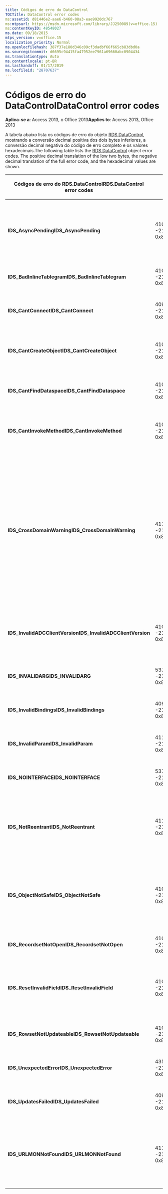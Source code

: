 ```yaml
---
title: Códigos de erro do DataControl
TOCTitle: DataControl error codes
ms:assetid: d81446e2-aae6-b460-08a3-eae9920dc767
ms:mtpsurl: https://msdn.microsoft.com/library/JJ250089(v=office.15)
ms:contentKeyID: 48548027
ms.date: 09/18/2015
mtps_version: v=office.15
localization_priority: Normal
ms.openlocfilehash: 387f37e180d346c09cf3dadbf66f665cb83dbd0a
ms.sourcegitcommit: d6695c94415fa47952ee7961a69660abc0904434
ms.translationtype: Auto
ms.contentlocale: pt-BR
ms.lasthandoff: 01/17/2019
ms.locfileid: "28707637"
---
```

# <a name="datacontrol-error-codes"></a><span data-ttu-id="36db2-102">Códigos de erro do DataControl</span><span class="sxs-lookup"><span data-stu-id="36db2-102">DataControl error codes</span></span>


<span data-ttu-id="36db2-103">**Aplica-se a**: Access 2013, o Office 2013</span><span class="sxs-lookup"><span data-stu-id="36db2-103">**Applies to**: Access 2013, Office 2013</span></span>

<span data-ttu-id="36db2-p101">A tabela abaixo lista os códigos de erro do objeto [RDS.DataControl](datacontrol-object-rds.md), mostrando a conversão decimal positiva dos dois bytes inferiores, a conversão decimal negativa do código de erro completo e os valores hexadecimais.</span><span class="sxs-lookup"><span data-stu-id="36db2-p101">The following table lists the [RDS.DataControl](datacontrol-object-rds.md) object error codes. The positive decimal translation of the low two bytes, the negative decimal translation of the full error code, and the hexadecimal values are shown.</span></span>

<table>
<colgroup>
<col style="width: 33%" />
<col style="width: 33%" />
<col style="width: 33%" />
</colgroup>
<thead>
<tr class="header">
<th><p><span data-ttu-id="36db2-106">Códigos de erro do RDS.DataControl</span><span class="sxs-lookup"><span data-stu-id="36db2-106">RDS.DataControl error codes</span></span></p></th>
<th><p><span data-ttu-id="36db2-107">Número</span><span class="sxs-lookup"><span data-stu-id="36db2-107">Number</span></span></p></th>
<th><p><span data-ttu-id="36db2-108">Descrição</span><span class="sxs-lookup"><span data-stu-id="36db2-108">Description</span></span></p></th>
</tr>
</thead>
<tbody>
<tr class="odd">
<td><p><span data-ttu-id="36db2-109"><strong>IDS_AsyncPending</strong></span><span class="sxs-lookup"><span data-stu-id="36db2-109"><strong>IDS_AsyncPending</strong></span></span></p></td>
<td><p><span data-ttu-id="36db2-110">4107</span><span class="sxs-lookup"><span data-stu-id="36db2-110">4107</span></span><br />
<span data-ttu-id="36db2-111">-2146824175</span><span class="sxs-lookup"><span data-stu-id="36db2-111">-2146824175</span></span><br />
<span data-ttu-id="36db2-112">0x800A1011</span><span class="sxs-lookup"><span data-stu-id="36db2-112">0x800A1011</span></span></p></td>
<td><p><span data-ttu-id="36db2-113">A operação não pode ser executada enquanto houver uma operação assíncrona pendente.</span><span class="sxs-lookup"><span data-stu-id="36db2-113">Operation cannot be performed while async operation is pending.</span></span></p></td>
</tr>
<tr class="even">
<td><p><span data-ttu-id="36db2-114"><strong>IDS_BadInlineTablegram</strong></span><span class="sxs-lookup"><span data-stu-id="36db2-114"><strong>IDS_BadInlineTablegram</strong></span></span></p></td>
<td><p><span data-ttu-id="36db2-115">4105</span><span class="sxs-lookup"><span data-stu-id="36db2-115">4105</span></span><br />
<span data-ttu-id="36db2-116">-2146824183</span><span class="sxs-lookup"><span data-stu-id="36db2-116">-2146824183</span></span><br />
<span data-ttu-id="36db2-117">0x800A1009</span><span class="sxs-lookup"><span data-stu-id="36db2-117">0x800A1009</span></span></p></td>
<td><p><span data-ttu-id="36db2-118">Tablegram embutido inválido.</span><span class="sxs-lookup"><span data-stu-id="36db2-118">Bad inline tablegram.</span></span></p></td>
</tr>
<tr class="odd">
<td><p><span data-ttu-id="36db2-119"><strong>IDS_CantConnect</strong></span><span class="sxs-lookup"><span data-stu-id="36db2-119"><strong>IDS_CantConnect</strong></span></span></p></td>
<td><p><span data-ttu-id="36db2-120">4099</span><span class="sxs-lookup"><span data-stu-id="36db2-120">4099</span></span><br />
<span data-ttu-id="36db2-121">-2146824189</span><span class="sxs-lookup"><span data-stu-id="36db2-121">-2146824189</span></span><br />
<span data-ttu-id="36db2-122">0x800A1003</span><span class="sxs-lookup"><span data-stu-id="36db2-122">0x800A1003</span></span></p></td>
<td><p><span data-ttu-id="36db2-123">Não foi possível conectar ao servidor.</span><span class="sxs-lookup"><span data-stu-id="36db2-123">Cannot connect to server.</span></span></p></td>
</tr>
<tr class="even">
<td><p><span data-ttu-id="36db2-124"><strong>IDS_CantCreateObject</strong></span><span class="sxs-lookup"><span data-stu-id="36db2-124"><strong>IDS_CantCreateObject</strong></span></span></p></td>
<td><p><span data-ttu-id="36db2-125">4100</span><span class="sxs-lookup"><span data-stu-id="36db2-125">4100</span></span><br />
<span data-ttu-id="36db2-126">-2146824188</span><span class="sxs-lookup"><span data-stu-id="36db2-126">-2146824188</span></span><br />
<span data-ttu-id="36db2-127">0x800A1004</span><span class="sxs-lookup"><span data-stu-id="36db2-127">0x800A1004</span></span></p></td>
<td><p><span data-ttu-id="36db2-128">Não foi possível criar o objeto comercial.</span><span class="sxs-lookup"><span data-stu-id="36db2-128">Business object cannot be created.</span></span></p></td>
</tr>
<tr class="odd">
<td><p><span data-ttu-id="36db2-129"><strong>IDS_CantFindDataspace</strong></span><span class="sxs-lookup"><span data-stu-id="36db2-129"><strong>IDS_CantFindDataspace</strong></span></span></p></td>
<td><p><span data-ttu-id="36db2-130">4102</span><span class="sxs-lookup"><span data-stu-id="36db2-130">4102</span></span><br />
<span data-ttu-id="36db2-131">-2146824186</span><span class="sxs-lookup"><span data-stu-id="36db2-131">-2146824186</span></span><br />
<span data-ttu-id="36db2-132">0x800A1006</span><span class="sxs-lookup"><span data-stu-id="36db2-132">0x800A1006</span></span></p></td>
<td><p><span data-ttu-id="36db2-133">A propriedade Dataspace não é válida.</span><span class="sxs-lookup"><span data-stu-id="36db2-133">Dataspace property is not valid.</span></span></p></td>
</tr>
<tr class="even">
<td><p><span data-ttu-id="36db2-134"><strong>IDS_CantInvokeMethod</strong></span><span class="sxs-lookup"><span data-stu-id="36db2-134"><strong>IDS_CantInvokeMethod</strong></span></span></p></td>
<td><p><span data-ttu-id="36db2-135">4101</span><span class="sxs-lookup"><span data-stu-id="36db2-135">4101</span></span><br />
<span data-ttu-id="36db2-136">-2146824187</span><span class="sxs-lookup"><span data-stu-id="36db2-136">-2146824187</span></span><br />
<span data-ttu-id="36db2-137">0x800A1005</span><span class="sxs-lookup"><span data-stu-id="36db2-137">0x800A1005</span></span></p></td>
<td><p><span data-ttu-id="36db2-138">Não foi possível invocar o método no objeto comercial.</span><span class="sxs-lookup"><span data-stu-id="36db2-138">Method cannot be invoked on business object.</span></span></p></td>
</tr>
<tr class="odd">
<td><p><span data-ttu-id="36db2-139"><strong>IDS_CrossDomainWarning</strong></span><span class="sxs-lookup"><span data-stu-id="36db2-139"><strong>IDS_CrossDomainWarning</strong></span></span></p></td>
<td><p><span data-ttu-id="36db2-140">4112</span><span class="sxs-lookup"><span data-stu-id="36db2-140">4112</span></span><br />
<span data-ttu-id="36db2-141">-2146824170</span><span class="sxs-lookup"><span data-stu-id="36db2-141">-2146824170</span></span><br />
<span data-ttu-id="36db2-142">0x800A1016</span><span class="sxs-lookup"><span data-stu-id="36db2-142">0x800A1016</span></span></p></td>
<td><p><span data-ttu-id="36db2-143">Esta página acessa dados em outro domínio.</span><span class="sxs-lookup"><span data-stu-id="36db2-143">This page accesses data on another domain.</span></span> <span data-ttu-id="36db2-144">Você deseja permitir isso?</span><span class="sxs-lookup"><span data-stu-id="36db2-144">Do you want to allow this?</span></span> <span data-ttu-id="36db2-145">Para evitar essa mensagem no Internet Explorer, você pode adicionar um site seguro à zona Sites confiáveis na guia <strong>segurança</strong> da caixa de diálogo <strong>Opções da Internet</strong> .</span><span class="sxs-lookup"><span data-stu-id="36db2-145">To avoid this message in Internet Explorer, you can add a secure website to your Trusted Sites zone on the <strong>Security</strong> tab of the <strong>Internet Options</strong> dialog box.</span></span></p></td>
</tr>
<tr class="even">
<td><p><span data-ttu-id="36db2-146"><strong>IDS_InvalidADCClientVersion</strong></span><span class="sxs-lookup"><span data-stu-id="36db2-146"><strong>IDS_InvalidADCClientVersion</strong></span></span></p></td>
<td><p><span data-ttu-id="36db2-147">4106</span><span class="sxs-lookup"><span data-stu-id="36db2-147">4106</span></span><br />
<span data-ttu-id="36db2-148">-2146824176</span><span class="sxs-lookup"><span data-stu-id="36db2-148">-2146824176</span></span><br />
<span data-ttu-id="36db2-149">0x800A1010</span><span class="sxs-lookup"><span data-stu-id="36db2-149">0x800A1010</span></span></p></td>
<td><p><span data-ttu-id="36db2-150">Versão do cliente RDS inválida — O cliente é mais recente do que o servidor.</span><span class="sxs-lookup"><span data-stu-id="36db2-150">Invalid RDS Client Version — Client is newer than server.</span></span></p></td>
</tr>
<tr class="odd">
<td><p><span data-ttu-id="36db2-151"><strong>IDS_INVALIDARG</strong></span><span class="sxs-lookup"><span data-stu-id="36db2-151"><strong>IDS_INVALIDARG</strong></span></span></p></td>
<td><p><span data-ttu-id="36db2-152">5376</span><span class="sxs-lookup"><span data-stu-id="36db2-152">5376</span></span><br />
<span data-ttu-id="36db2-153">-2147019520</span><span class="sxs-lookup"><span data-stu-id="36db2-153">-2147019520</span></span><br />
<span data-ttu-id="36db2-154">0x80071500</span><span class="sxs-lookup"><span data-stu-id="36db2-154">0x80071500</span></span></p></td>
<td><p><span data-ttu-id="36db2-155">Um ou mais argumentos são inválidos.</span><span class="sxs-lookup"><span data-stu-id="36db2-155">One or more arguments are invalid.</span></span></p></td>
</tr>
<tr class="even">
<td><p><span data-ttu-id="36db2-156"><strong>IDS_InvalidBindings</strong></span><span class="sxs-lookup"><span data-stu-id="36db2-156"><strong>IDS_InvalidBindings</strong></span></span></p></td>
<td><p><span data-ttu-id="36db2-157">4097</span><span class="sxs-lookup"><span data-stu-id="36db2-157">4097</span></span><br />
<span data-ttu-id="36db2-158">-2146824191</span><span class="sxs-lookup"><span data-stu-id="36db2-158">-2146824191</span></span><br />
<span data-ttu-id="36db2-159">0x800A1001</span><span class="sxs-lookup"><span data-stu-id="36db2-159">0x800A1001</span></span></p></td>
<td><p><span data-ttu-id="36db2-160">Erro na propriedade Bindings.</span><span class="sxs-lookup"><span data-stu-id="36db2-160">Error in bindings property.</span></span></p></td>
</tr>
<tr class="odd">
<td><p><span data-ttu-id="36db2-161"><strong>IDS_InvalidParam</strong></span><span class="sxs-lookup"><span data-stu-id="36db2-161"><strong>IDS_InvalidParam</strong></span></span></p></td>
<td><p><span data-ttu-id="36db2-162">4110</span><span class="sxs-lookup"><span data-stu-id="36db2-162">4110</span></span><br />
<span data-ttu-id="36db2-163">-2146824172</span><span class="sxs-lookup"><span data-stu-id="36db2-163">-2146824172</span></span><br />
<span data-ttu-id="36db2-164">0x800A1014</span><span class="sxs-lookup"><span data-stu-id="36db2-164">0x800A1014</span></span></p></td>
<td><p><span data-ttu-id="36db2-165">Um ou mais argumentos são inválidos.</span><span class="sxs-lookup"><span data-stu-id="36db2-165">One or more arguments are invalid.</span></span></p></td>
</tr>
<tr class="even">
<td><p><span data-ttu-id="36db2-166"><strong>IDS_NOINTERFACE</strong></span><span class="sxs-lookup"><span data-stu-id="36db2-166"><strong>IDS_NOINTERFACE</strong></span></span></p></td>
<td><p><span data-ttu-id="36db2-167">5377</span><span class="sxs-lookup"><span data-stu-id="36db2-167">5377</span></span><br />
<span data-ttu-id="36db2-168">-2147019519</span><span class="sxs-lookup"><span data-stu-id="36db2-168">-2147019519</span></span><br />
<span data-ttu-id="36db2-169">0x80071501</span><span class="sxs-lookup"><span data-stu-id="36db2-169">0x80071501</span></span></p></td>
<td><p><span data-ttu-id="36db2-170">Não há suporte para essa interface.</span><span class="sxs-lookup"><span data-stu-id="36db2-170">No such interface is supported.</span></span></p></td>
</tr>
<tr class="odd">
<td><p><span data-ttu-id="36db2-171"><strong>IDS_NotReentrant</strong></span><span class="sxs-lookup"><span data-stu-id="36db2-171"><strong>IDS_NotReentrant</strong></span></span></p></td>
<td><p><span data-ttu-id="36db2-172">4111</span><span class="sxs-lookup"><span data-stu-id="36db2-172">4111</span></span><br />
<span data-ttu-id="36db2-173">-2146824171</span><span class="sxs-lookup"><span data-stu-id="36db2-173">-2146824171</span></span><br />
<span data-ttu-id="36db2-174">0x800A1015</span><span class="sxs-lookup"><span data-stu-id="36db2-174">0x800A1015</span></span></p></td>
<td><p><span data-ttu-id="36db2-175">A solicitação não pode ser executada enquanto o manipulador de eventos estiver processando.</span><span class="sxs-lookup"><span data-stu-id="36db2-175">Request cannot be executed while the event handler is still processing.</span></span></p></td>
</tr>
<tr class="even">
<td><p><span data-ttu-id="36db2-176"><strong>IDS_ObjectNotSafe</strong></span><span class="sxs-lookup"><span data-stu-id="36db2-176"><strong>IDS_ObjectNotSafe</strong></span></span></p></td>
<td><p><span data-ttu-id="36db2-177">4103</span><span class="sxs-lookup"><span data-stu-id="36db2-177">4103</span></span><br />
<span data-ttu-id="36db2-178">-2146824185</span><span class="sxs-lookup"><span data-stu-id="36db2-178">-2146824185</span></span><br />
<span data-ttu-id="36db2-179">0x800A1007</span><span class="sxs-lookup"><span data-stu-id="36db2-179">0x800A1007</span></span></p></td>
<td><p><span data-ttu-id="36db2-180">As configurações de segurança deste computador proíbem a criação do objeto comercial.</span><span class="sxs-lookup"><span data-stu-id="36db2-180">Safety settings on this computer prohibit creation of business object.</span></span></p></td>
</tr>
<tr class="odd">
<td><p><span data-ttu-id="36db2-181"><strong>IDS_RecordsetNotOpen</strong></span><span class="sxs-lookup"><span data-stu-id="36db2-181"><strong>IDS_RecordsetNotOpen</strong></span></span></p></td>
<td><p><span data-ttu-id="36db2-182">4109</span><span class="sxs-lookup"><span data-stu-id="36db2-182">4109</span></span><br />
<span data-ttu-id="36db2-183">-2146824173</span><span class="sxs-lookup"><span data-stu-id="36db2-183">-2146824173</span></span><br />
<span data-ttu-id="36db2-184">0x800A1013</span><span class="sxs-lookup"><span data-stu-id="36db2-184">0x800A1013</span></span></p></td>
<td><p><span data-ttu-id="36db2-185"><strong>Recordset</strong> não está aberto.</span><span class="sxs-lookup"><span data-stu-id="36db2-185"><strong>Recordset</strong> is not open.</span></span></p></td>
</tr>
<tr class="even">
<td><p><span data-ttu-id="36db2-186"><strong>IDS_ResetInvalidField</strong></span><span class="sxs-lookup"><span data-stu-id="36db2-186"><strong>IDS_ResetInvalidField</strong></span></span></p></td>
<td><p><span data-ttu-id="36db2-187">4108</span><span class="sxs-lookup"><span data-stu-id="36db2-187">4108</span></span><br />
<span data-ttu-id="36db2-188">-2146824174</span><span class="sxs-lookup"><span data-stu-id="36db2-188">-2146824174</span></span><br />
<span data-ttu-id="36db2-189">0x800A1012</span><span class="sxs-lookup"><span data-stu-id="36db2-189">0x800A1012</span></span></p></td>
<td><p><span data-ttu-id="36db2-190">A coluna especificada em <strong>SortColumn</strong> ou <strong>FilterColumn</strong> não existe.</span><span class="sxs-lookup"><span data-stu-id="36db2-190">Column specified in <strong>SortColumn</strong> or <strong>FilterColumn</strong> does not exist.</span></span></p></td>
</tr>
<tr class="odd">
<td><p><span data-ttu-id="36db2-191"><strong>IDS_RowsetNotUpdateable</strong></span><span class="sxs-lookup"><span data-stu-id="36db2-191"><strong>IDS_RowsetNotUpdateable</strong></span></span></p></td>
<td><p><span data-ttu-id="36db2-192">4104</span><span class="sxs-lookup"><span data-stu-id="36db2-192">4104</span></span><br />
<span data-ttu-id="36db2-193">-2146824184</span><span class="sxs-lookup"><span data-stu-id="36db2-193">-2146824184</span></span><br />
<span data-ttu-id="36db2-194">0x800A1008</span><span class="sxs-lookup"><span data-stu-id="36db2-194">0x800A1008</span></span></p></td>
<td><p><span data-ttu-id="36db2-195">O conjunto de linhas não pode ser atualizado.</span><span class="sxs-lookup"><span data-stu-id="36db2-195">Rowset not updateable.</span></span></p></td>
</tr>
<tr class="even">
<td><p><span data-ttu-id="36db2-196"><strong>IDS_UnexpectedError</strong></span><span class="sxs-lookup"><span data-stu-id="36db2-196"><strong>IDS_UnexpectedError</strong></span></span></p></td>
<td><p><span data-ttu-id="36db2-197">4351</span><span class="sxs-lookup"><span data-stu-id="36db2-197">4351</span></span><br />
<span data-ttu-id="36db2-198">-2146823937</span><span class="sxs-lookup"><span data-stu-id="36db2-198">-2146823937</span></span><br />
<span data-ttu-id="36db2-199">0x800A10FF</span><span class="sxs-lookup"><span data-stu-id="36db2-199">0x800A10FF</span></span></p></td>
<td><p><span data-ttu-id="36db2-200">Erro inesperado.</span><span class="sxs-lookup"><span data-stu-id="36db2-200">Unexpected error.</span></span></p></td>
</tr>
<tr class="odd">
<td><p><span data-ttu-id="36db2-201"><strong>IDS_UpdatesFailed</strong></span><span class="sxs-lookup"><span data-stu-id="36db2-201"><strong>IDS_UpdatesFailed</strong></span></span></p></td>
<td><p><span data-ttu-id="36db2-202">4098</span><span class="sxs-lookup"><span data-stu-id="36db2-202">4098</span></span><br />
<span data-ttu-id="36db2-203">-2146824190</span><span class="sxs-lookup"><span data-stu-id="36db2-203">-2146824190</span></span><br />
<span data-ttu-id="36db2-204">0x800A1002</span><span class="sxs-lookup"><span data-stu-id="36db2-204">0x800A1002</span></span></p></td>
<td><p><span data-ttu-id="36db2-205">Não foi possível atualizar o banco de dados.</span><span class="sxs-lookup"><span data-stu-id="36db2-205">Unable to update database.</span></span></p></td>
</tr>
<tr class="even">
<td><p><span data-ttu-id="36db2-206"><strong>IDS_URLMONNotFound</strong></span><span class="sxs-lookup"><span data-stu-id="36db2-206"><strong>IDS_URLMONNotFound</strong></span></span></p></td>
<td><p><span data-ttu-id="36db2-207">4119</span><span class="sxs-lookup"><span data-stu-id="36db2-207">4119</span></span><br />
<span data-ttu-id="36db2-208">-2146824169</span><span class="sxs-lookup"><span data-stu-id="36db2-208">-2146824169</span></span><br />
<span data-ttu-id="36db2-209">0x800A1017</span><span class="sxs-lookup"><span data-stu-id="36db2-209">0x800A1017</span></span></p></td>
<td><p><span data-ttu-id="36db2-210">A propriedade <strong>URL</strong> do DataControl requer o arquivo do sistema Urlmon.dll, que não foi encontrado.</span><span class="sxs-lookup"><span data-stu-id="36db2-210">DataControl <strong>URL</strong> property requires the system file Urlmon.dll, which cannot be found.</span></span></p></td>
</tr>
</tbody>
</table>

